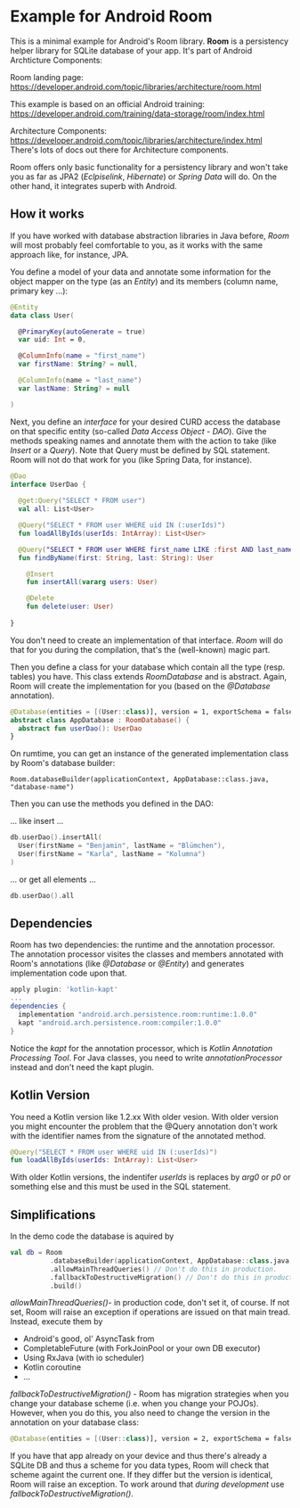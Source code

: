 # Example for Android Room

This is a minimal example for Android's Room library. 
**Room** is a persistency helper library for SQLite database of your app.
It's part of Android Archticture Components:

Room landing page:
https://developer.android.com/topic/libraries/architecture/room.html

This example is based on an official Android training: 
https://developer.android.com/training/data-storage/room/index.html

Architecture Components:
https://developer.android.com/topic/libraries/architecture/index.html
There's lots of docs out there for Architecture components.

Room offers only basic functionality for a persistency library and won't take you as far as JPA2 (*Eclpiselink*, *Hibernate*) or *Spring Data* will do. On the other hand, it integrates superb with Android.

## How it works

If you have worked with database abstraction libraries in Java before, *Room* will most probably feel comfortable to you, as it works with the same approach like, for instance, JPA.

You define a model of your data and annotate some information for the object mapper on the type (as an *Entity*) and its members (column name, primary key ...):

```kotlin
@Entity
data class User(

  @PrimaryKey(autoGenerate = true)
  var uid: Int = 0,

  @ColumnInfo(name = "first_name")
  var firstName: String? = null,

  @ColumnInfo(name = "last_name")
  var lastName: String? = null

)
```
Next, you define an *interface* for your desired CURD access the database on that specific entity (so-called *Data Access Object - DAO*). Give the methods speaking names and annotate them with the action to take (like *Insert* or a *Query*). 
Note that Query must be defined by SQL statement. Room will not do that work for you (like Spring Data, for instance).

```kotlin
@Dao
interface UserDao {
	
  @get:Query("SELECT * FROM user")
  val all: List<User>

  @Query("SELECT * FROM user WHERE uid IN (:userIds)")
  fun loadAllByIds(userIds: IntArray): List<User>

  @Query("SELECT * FROM user WHERE first_name LIKE :first AND last_name LIKE :last LIMIT 1")
  fun findByName(first: String, last: String): User

    @Insert
    fun insertAll(vararg users: User)

    @Delete
    fun delete(user: User)
	    
}
```

You don't need to create an implementation of that interface. *Room* will do that for you during the compilation, that's the (well-known) magic part.

Then you define a class for your database which contain all the type (resp. tables) you have. This class extends *RoomDatabase* and is abstract. Again, Room will create the implementation for you (based on the *@Database* annotation).

```kotlin
@Database(entities = [(User::class)], version = 1, exportSchema = false)
abstract class AppDatabase : RoomDatabase() {
  abstract fun userDao(): UserDao
} 
```

On rumtime, you can get an instance of the generated implementation class by Room's database builder:

	Room.databaseBuilder(applicationContext, AppDatabase::class.java, "database-name")

Then you can use the methods you defined in the DAO:

... like insert ...

```kotlin
db.userDao().insertAll(
  User(firstName = "Benjamin", lastName = "Blümchen"),
  User(firstName = "Karla", lastName = "Kolumna")
)
```

... or get all elements ...

```kotlin
db.userDao().all
```

## Dependencies

Room has two dependencies: the runtime and the annotation processor.
The annotation processor visites the classes and members annotated with Room's annotations (like *@Database* or *@Entity*) and generates implementation code upon that.

```gradle
apply plugin: 'kotlin-kapt'
...
dependencies {
  implementation "android.arch.persistence.room:runtime:1.0.0"
  kapt "android.arch.persistence.room:compiler:1.0.0"
}
```
Notice the *kapt* for the annotation processor, which is *Kotlin Annotation Processing Tool*. For Java classes, you need to write *annotationProcessor* instead and don't need the kapt plugin.

## Kotlin Version

You need a Kotlin version like 1.2.xx  With older vesion. With older version you might encounter the problem that the @Query annotation don't work with the identifier names from the signature of the annotated method.

```kotlin
@Query("SELECT * FROM user WHERE uid IN (:userIds)")
fun loadAllByIds(userIds: IntArray): List<User>
```

With older Kotlin versions, the indentifer *userIds* is replaces by *arg0* or *p0* or something else and this must be used in the SQL statement.

## Simplifications

In the demo code the database is aquired by 

```kotlin
val db = Room
          .databaseBuilder(applicationContext, AppDatabase::class.java, "database-name")
          .allowMainThreadQueries() // Don't do this in production.
          .fallbackToDestructiveMigration() // Don't do this in production.
          .build()
```

*allowMainThreadQueries()*- in production code, don't set it, of course. If not set, Room will raise an exception if operations are issued on that main tread. Instead, execute them by 

- Android's good, ol' AsyncTask from 
- CompletableFuture (with ForkJoinPool or your own DB executor)
- Using RxJava (with io scheduler)
- Kotlin coroutine
- ... 

*fallbackToDestructiveMigration()* - Room has migration strategies when you change your database scheme (i.e. when you change your POJOs). However, when you do this, you also need to change the version in the annotation on your database class:

```kotlin
@Database(entities = [(User::class)], version = 2, exportSchema = false)
```

If you have that app already on your device and thus there's already a SQLite DB and thus a scheme for you data types, Room will check that scheme againt the current one. If they differ but the version is identical, Room will raise an exception. 
To work around that *during development* use *fallbackToDestructiveMigration()*.
